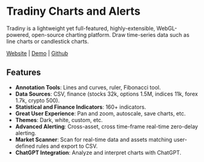 # Tradiny Charts and Alerts

Tradiny is a lightweight yet full-featured, highly-extensible, WebGL-powered, open-source charting platform. Draw time-series data such as line charts or candlestick charts.

[<a href="https://tradiny.com" target="_blank">Website</a>](https://tradiny.com) |
[<a href="https://demo.tradiny.com" target="_blank">Demo</a>](https://demo.tradiny.com) |
[<a href="https://github.com/tradiny/tradiny" target="_blank">Github</a>](https://github.com/tradiny/tradiny)

## Features

- **Annotation Tools**: Lines and curves, ruler, Fibonacci tool.
- **Data Sources**: CSV, finance (stocks 32k, options 1.5M, indices 11k, forex 1.7k, crypto 500).
- **Statistical and Finance Indicators**: 160+ indicators.
- **Great User Experience**: Pan and zoom, autoscale, save charts, etc.
- **Themes**: Dark, white, custom, etc.
- **Advanced Alerting**: Cross-asset, cross time-frame real-time zero-delay alerting.
- **Market Scanner**: Scan for real-time data and assets matching user-defined rules and export to CSV.
- **ChatGPT Integration**: Analyze and interpret charts with ChatGPT.
